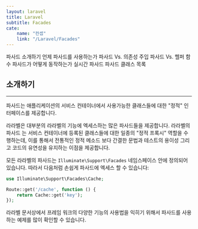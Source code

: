 ```yaml
---
layout: laravel
title: Laravel
subtitle: Facades
cate:
    name: "컨셉"
    link: "/Laravel/Facades"
---
```


파사드
소개하기
언제 파사드를 사용하는가
파사드 Vs. 의존성 주입
파사드 Vs. 헬퍼 함수
파사드가 어떻게 동작하는가
실시간 파사드
파사드 클래스 목록


## 소개하기
---

파사드는 애플리케이션의 서비스 컨테이너에서 사용가능한 클래스들에 대한 "정적" 인터페이스를 제공합니다. 

라라벨은 대부분의 라라벨의 기능에 엑세스하는 많은 파사드들을 제공합니다. 라라벨의 파사드 는 서비스 컨테이너에 등록된 클래스들에 대한 일종의 "정적 프록시" 역할을 수행하는데, 이를 통해서 전통적인 정적 메소드 보다 간결한 문법과 테스트의 용이성 그리고 코드의 유연성을 유지하는 이점을 제공합니다.

모든 라라벨의 파사드는 `Illuminate\Support\Facades` 네임스페이스 안에 정의되어 있습니다. 따라서 다음처럼 손쉽게 파사드에 엑세스 할 수 있습니다:

```php
use Illuminate\Support\Facades\Cache;

Route::get('/cache', function () {
    return Cache::get('key');
});
```

라라벨 문서상에서 프레임 워크의 다양한 기능의 사용법을 익히기 위해서 파사드를 사용하는 예제를 많이 확인할 수 있습니다.

<br>
